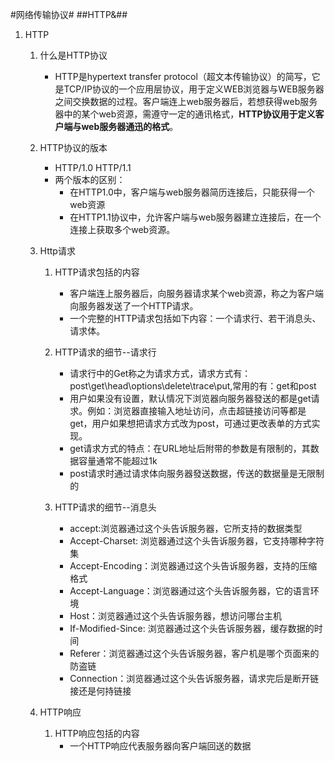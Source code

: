 #网络传输协议#
##HTTP&##


1. HTTP

	1. 什么是HTTP协议
		- HTTP是hypertext transfer protocol（超文本传输协议）的简写，它是TCP/IP协议的一个应用层协议，用于定义WEB浏览器与WEB服务器之间交换数据的过程。客户端连上web服务器后，若想获得web服务器中的某个web资源，需遵守一定的通讯格式，**HTTP协议用于定义客户端与web服务器通迅的格式**。

	2. HTTP协议的版本
		- HTTP/1.0  HTTP/1.1
		- 两个版本的区别：
			- 在HTTP1.0中，客户端与web服务器简历连接后，只能获得一个web资源
			- 在HTTP1.1协议中，允许客户端与web服务器建立连接后，在一个连接上获取多个web资源。

	3. Http请求
		1. HTTP请求包括的内容
			- 客户端连上服务器后，向服务器请求某个web资源，称之为客户端向服务器发送了一个HTTP请求。
			- 一个完整的HTTP请求包括如下内容：一个请求行、若干消息头、请求体。

		2. HTTP请求的细节--请求行
			- 请求行中的Get称之为请求方式，请求方式有：post\get\head\options\delete\trace\put,常用的有：get和post
			- 用户如果没有设置，默认情况下浏览器向服务器發送的都是get请求。例如：浏览器直接输入地址访问，点击超链接访问等都是get，用户如果想把请求方式改为post，可通过更改表单的方式实现。
			- get请求方式的特点：在URL地址后附带的参数是有限制的，其数据容量通常不能超过1k
			- post请求时通过请求体向服务器發送数据，传送的数据量是无限制的

		3. HTTP请求的细节--消息头
			- accept:浏览器通过这个头告诉服务器，它所支持的数据类型
			- Accept-Charset: 浏览器通过这个头告诉服务器，它支持哪种字符集
			- Accept-Encoding：浏览器通过这个头告诉服务器，支持的压缩格式
			- Accept-Language：浏览器通过这个头告诉服务器，它的语言环境
			- Host：浏览器通过这个头告诉服务器，想访问哪台主机
			- If-Modified-Since: 浏览器通过这个头告诉服务器，缓存数据的时间
			- Referer：浏览器通过这个头告诉服务器，客户机是哪个页面来的  防盗链
			- Connection：浏览器通过这个头告诉服务器，请求完后是断开链接还是何持链接

	4. HTTP响应
		1. HTTP响应包括的内容
			- 一个HTTP响应代表服务器向客户端回送的数据